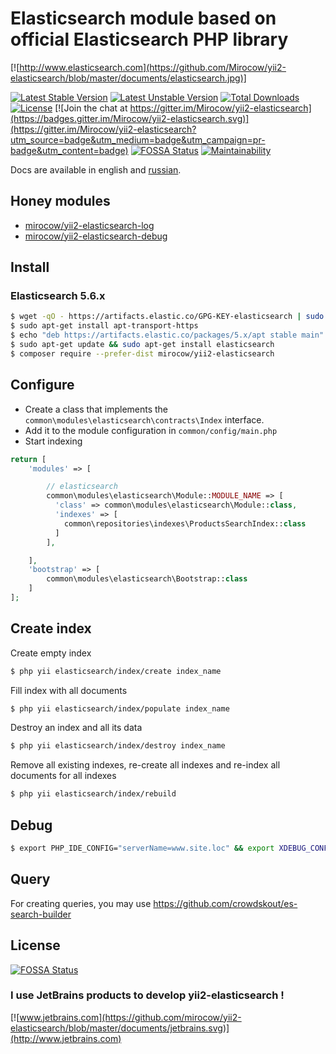 # Elasticsearch module based on official Elasticsearch PHP library

[![http://www.elasticsearch.com](https://github.com/Mirocow/yii2-elasticsearch/blob/master/documents/elasticsearch.jpg)]

[![Latest Stable Version](https://poser.pugx.org/mirocow/yii2-elasticsearch/v/stable)](https://packagist.org/packages/mirocow/yii2-elasticsearch) 
[![Latest Unstable Version](https://poser.pugx.org/mirocow/yii2-elasticsearch/v/unstable)](https://packagist.org/packages/mirocow/yii2-elasticsearch) 
[![Total Downloads](https://poser.pugx.org/mirocow/yii2-elasticsearch/downloads)](https://packagist.org/packages/mirocow/yii2-elasticsearch) [![License](https://poser.pugx.org/mirocow/yii2-elasticsearch/license)](https://packagist.org/packages/mirocow/yii2-elasticsearch)
[![Join the chat at https://gitter.im/Mirocow/yii2-elasticsearch](https://badges.gitter.im/Mirocow/yii2-elasticsearch.svg)](https://gitter.im/Mirocow/yii2-elasticsearch?utm_source=badge&utm_medium=badge&utm_campaign=pr-badge&utm_content=badge)
[![FOSSA Status](https://app.fossa.io/api/projects/git%2Bgithub.com%2FMirocow%2Fyii2-elasticsearch.svg?type=shield)](https://app.fossa.io/projects/git%2Bgithub.com%2FMirocow%2Fyii2-elasticsearch?ref=badge_shield)
[![Maintainability](https://api.codeclimate.com/v1/badges/a773029aca32f417b333/maintainability)](https://codeclimate.com/github/Mirocow/yii2-elasticsearch/maintainability)

Docs are available in english and [russian](README.ru.md).

## Honey modules

* [mirocow/yii2-elasticsearch-log](https://github.com/Mirocow/yii2-elasticsearch-log)
* [mirocow/yii2-elasticsearch-debug](https://github.com/Mirocow/yii2-elasticsearch-debug)

## Install 

### Elasticsearch 5.6.x

```bash
$ wget -qO - https://artifacts.elastic.co/GPG-KEY-elasticsearch | sudo apt-key add -
$ sudo apt-get install apt-transport-https
$ echo "deb https://artifacts.elastic.co/packages/5.x/apt stable main" | sudo tee -a /etc/apt/sources.list.d/elastic-5.x.list
$ sudo apt-get update && sudo apt-get install elasticsearch
$ composer require --prefer-dist mirocow/yii2-elasticsearch
```

## Configure

* Create a class that implements the `common\modules\elasticsearch\contracts\Index` interface.
* Add it to the module configuration in `common/config/main.php`
* Start indexing

```php
return [
    'modules' => [

        // elasticsearch
        common\modules\elasticsearch\Module::MODULE_NAME => [
          'class' => common\modules\elasticsearch\Module::class,
          'indexes' => [
            common\repositories\indexes\ProductsSearchIndex::class
          ]
        ],

    ],
    'bootstrap' => [
        common\modules\elasticsearch\Bootstrap::class
    ]
];
```

## Create index

Create empty index
```bash
$ php yii elasticsearch/index/create index_name
```

Fill index with all documents
```bash
$ php yii elasticsearch/index/populate index_name
```

Destroy an index and all its data
```bash
$ php yii elasticsearch/index/destroy index_name
```

Remove all existing indexes, re-create all indexes and re-index all documents for all indexes
```bash
$ php yii elasticsearch/index/rebuild
```

## Debug

```bash
$ export PHP_IDE_CONFIG="serverName=www.site.loc" && export XDEBUG_CONFIG="remote_host=192.168.1.6 idekey=xdebug" && php7.0 ./yii elasticsearch/index/create products_search
```

## Query

For creating queries, you may use https://github.com/crowdskout/es-search-builder

## License
[![FOSSA Status](https://app.fossa.io/api/projects/git%2Bgithub.com%2FMirocow%2Fyii2-elasticsearch.svg?type=large)](https://app.fossa.io/projects/git%2Bgithub.com%2FMirocow%2Fyii2-elasticsearch?ref=badge_large)

### I use JetBrains products to develop yii2-elasticsearch !
[![www.jetbrains.com](https://github.com/mirocow/yii2-elasticsearch/blob/master/documents/jetbrains.svg)](http://www.jetbrains.com)

